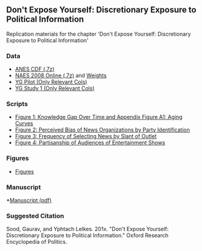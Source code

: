 ## Don't Expose Yourself: Discretionary Exposure to Political Information

Replication materials for the chapter 'Don't Expose Yourself: Discretionary Exposure to Political Information'

### Data

* [ANES CDF (.7z)](data/anes_timeseries_cdf_stata12.7z)
* [NAES 2008 Online (.7z)](data/naes08_online_all_waves_data_full.7z) and [Weights](data/naes08_online_weights.dta)
* [YG Pilot (Only Relevant Cols)](data/yg_pilot.csv)
* [YG Study 1 (Only Relevant Cols)](data/yg_study1.csv)

### Scripts

* [Figure 1: Knowledge Gap Over Time and Appendix Figure A1: Aging Curves](scripts/01_fig1_anes_knowledge_gap_over_time_plus_appenda_aging_curves.R)
* [Figure 2: Perceived Bias of News Organizations by Party Identification](scripts/02_fig2_yg_pilot_media_bias.R)
* [Figure 3: Frequency of Selecting News by Slant of Outlet](scripts/03_fig3_selectivity_by_hard_soft.R)
* [Figure 4: Partisanship of Audiences of Entertainment Shows](scripts/04_fig4_partisan_entertainment.R)

### Figures

* [Figures](figs/)

### Manuscript

*[Manuscript (pdf)](http://gsood.com/research/papers/selexp.pdf)

### Suggested Citation

Sood, Gaurav, and Yphtach Lelkes. 201x. "Don't Expose Yourself: Discretionary Exposure to Political Information." Oxford Research Encyclopedia of Politics. 
